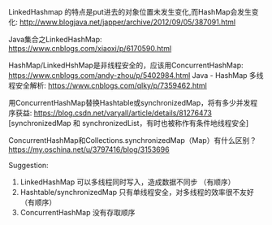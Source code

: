 LinkedHashmap 的特点是put进去的对象位置未发生变化,而HashMap会发生变化:
http://www.blogjava.net/japper/archive/2012/09/05/387091.html

Java集合之LinkedHashMap:
https://www.cnblogs.com/xiaoxi/p/6170590.html

HashMap/LinkedHshMap是非线程安全的，应该用ConcurrentHashMap:
https://www.cnblogs.com/andy-zhou/p/5402984.html
Java - HashMap 多线程安全解析:
https://www.cnblogs.com/qlky/p/7359462.html

用ConcurrentHashMap替换Hashtable或synchronizedMap，将有多少并发程序获益:
https://blog.csdn.net/varyall/article/details/81276473
[synchronizedMap 和 synchronizedList，有时也被称作有条件地线程安全]

ConcurrentHashMap和Collections.synchronizedMap（Map）有什么区别？
https://my.oschina.net/u/3797416/blog/3153696







Suggestion: 
1) LinkedHashMap 可以多线程同时写入，造成数据不同步 （有顺序）
2) Hashtable/synchronizedMap 只有单线程安全，对多线程的效率很不友好 （有顺序）
3) ConcurrentHashMap 没有存取顺序


